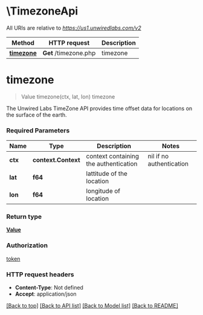 # \TimezoneApi

All URIs are relative to *https://us1.unwiredlabs.com/v2*

Method | HTTP request | Description
------------- | ------------- | -------------
[**timezone**](TimezoneApi.md#timezone) | **Get** /timezone.php | timezone


# **timezone**
> Value timezone(ctx, lat, lon)
timezone

The Unwired Labs TimeZone API provides time offset data for locations on the surface of the earth.

### Required Parameters

Name | Type | Description  | Notes
------------- | ------------- | ------------- | -------------
 **ctx** | **context.Context** | context containing the authentication | nil if no authentication
  **lat** | **f64**| lattitude of the location | 
  **lon** | **f64**| longitude of location | 

### Return type

[**Value**](Value.md)

### Authorization

[token](../README.md#token)

### HTTP request headers

 - **Content-Type**: Not defined
 - **Accept**: application/json

[[Back to top]](#) [[Back to API list]](../README.md#documentation-for-api-endpoints) [[Back to Model list]](../README.md#documentation-for-models) [[Back to README]](../README.md)

